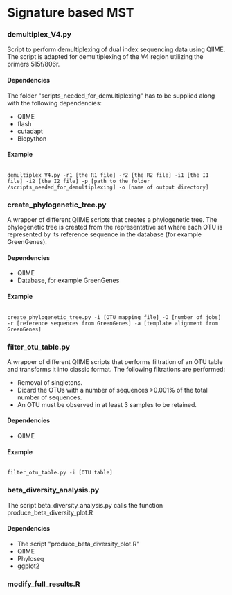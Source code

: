 # Signature based MST


### demultiplex_V4.py
Script to perform demultiplexing of dual index sequencing data using QIIME. The script is adapted for demultiplexing of the V4 region utilizing the primers 515f/806r.
#### Dependencies
The folder "scripts_needed_for_demultiplexing" has to be supplied along with the following dependencies:
* QIIME
* flash
* cutadapt
* Biopython

#### Example
<code>
demultiplex_V4.py -r1 [the R1 file] -r2 [the R2 file] -i1 [the I1 file] -i2 [the I2 file] -p [path to the folder /scripts_needed_for_demultiplexing] -o [name of output directory]
</code>

### create_phylogenetic_tree.py
A wrapper of different QIIME scripts that creates a phylogenetic tree. The phylogenetic tree is created from the representative set where each OTU is represented by its reference sequence in the database (for example GreenGenes).

#### Dependencies
* QIIME
* Database, for example GreenGenes

#### Example
<code>
create_phylogenetic_tree.py -i [OTU mapping file] -O [number of jobs] -r [reference sequences from GreenGenes] -a [template alignment from GreenGenes]
</code>

### filter_otu_table.py
A wrapper of different QIIME scripts that performs filtration of an OTU table and transforms it into classic format. The following filtrations are performed:
* Removal of singletons.
* Dicard the OTUs with a number of sequences >0.001% of the total number of sequences.
* An OTU must be observed in at least 3 samples to be retained.

#### Dependencies
* QIIME

#### Example
<code>
filter_otu_table.py -i [OTU table]
</code>

### beta_diversity_analysis.py
The script beta_diversity_analysis.py calls the function produce_beta_diversity_plot.R

#### Dependencies
* The script  "produce_beta_diversity_plot.R"
* QIIME
* Phyloseq
* ggplot2

### modify_full_results.R
